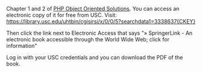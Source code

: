 Chapter 1 and 2 of [PHP Object Oriented Solutions](http://smile.amazon.com/PHP-Object-Oriented-Solutions-David-Powers/dp/1430210117?sa-no-redirect=1). You can access an electronic copy of it for free from USC. Visit:
https://library.usc.edu/uhtbin/cgisirsi/x/0/0/5?searchdata1=3338637{CKEY}

Then click the link next to Electronic Access that says "» SpringerLink - An electronic book accessible through the World Wide Web; click for information"

Log in with your USC credentials and you can download the PDF of the book.